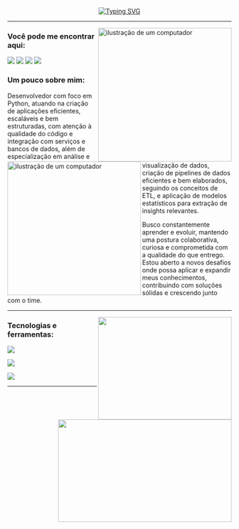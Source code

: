 <div class="title-box" align="center">
    <a href="https://git.io/typing-svg"><img src="https://readme-typing-svg.herokuapp.com?font=Fira+Code&weight=500&size=30&duration=2000&pause=200&color=F70CF6&center=true&vCenter=true&width=1000&lines=Ol%C3%A1%2C+meu+nome+%C3%A9+Lucas+Aquino!;Desenvolvedor+com+foco+em+Python!;Me+aprofundando+em+Engenharia+e+An%C3%A1lise+de+Dados!" alt="Typing SVG" /></a>
</div>

---

<img src="https://i.pinimg.com/736x/eb/de/8c/ebde8c595ec33c9cf071384186e9e8f1.jpg" alt="ilustração de um computador" width="300px" align="right">
<img src="https://i.pinimg.com/736x/7c/5e/f1/7c5ef1a84587cf7ed92e43f421fd8b1b.jpg" alt="ilustração de um computador" width="300px" align="left">

<div class="contact-box" align="left">
    <h3 class="contact-header">
        Você pode me encontrar aqui:
    </h3>
    <p class="link-box" align="left">
        <a href="https://www.linkedin.com/in/aquino-lucas/" title="LinkedIn" target="_blank">
            <img src="https://go-skill-icons.vercel.app/api/icons?i=linkedin"/></a>
        <a href="https://www.instagram.com/cabo_perdido" title="Instagram" target="_blank">
            <img src="https://go-skill-icons.vercel.app/api/icons?i=instagram"/></a>
         <a href="mailto:lc.aquinodeoliveira@gmail.com" title="Gmail" target="_blank">
            <img src="https://go-skill-icons.vercel.app/api/icons?i=gmail"/></a>
        <a href="https://steamcommunity.com/id/clausalaerth/" title="Steam" target="_blank">
            <img src="https://go-skill-icons.vercel.app/api/icons?i=steam"/></a>
    </p>
</div>

<div class="about-box" align="left">
    <h3 class="perspective-header">
        Um pouco sobre mim:
    </h3>
    <p class="perspective-text" text-align="justify">
        Desenvolvedor com foco em Python, atuando na criação de aplicações eficientes, escaláveis e bem estruturadas, com atenção à qualidade do código e integração com serviços e bancos de dados, além de especialização em análise e visualização de dados, criação de pipelines de dados eficientes e bem elaborados, seguindo os conceitos de ETL, e aplicação de modelos estatísticos para extração de insights relevantes.
    </p>
    <p class="perspective-text" text-align="justify">
        Busco constantemente aprender e evoluir, mantendo uma postura colaborativa, curiosa e comprometida com a qualidade do que entrego. Estou aberto a novos desafios onde possa aplicar e expandir meus conhecimentos, contribuindo com soluções sólidas e crescendo junto com o time.
    </p>
</div>

---

<img src="https://github-readme-stats.vercel.app/api/top-langs/?username=clausalaerth&layout=compact&theme=radical" width="300px" height="230px" align="right">
<img src="https://github-readme-stats.vercel.app/api?username=clausalaerth&show_icons=true&theme=radical" width="390px" height="230px" align="right">

<div class="tech-box" align="left">
    <h3 class="tech-header">
        Tecnologias e ferramentas:
    </h3>
    <p>
        <img src="https://go-skill-icons.vercel.app/api/icons?i=html,css,py,php,django"/>
    </p>
    <p>
        <img src="https://go-skill-icons.vercel.app/api/icons?i=fastapi,mysql,selenium,pbi,docker"/>
    </p>
    <p>
        <img src="https://go-skill-icons.vercel.app/api/icons?i=gcp,azure,git,github,figma"/>
    </p>
</div>

---

